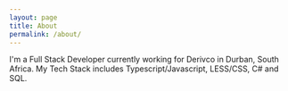 ```yaml
---
layout: page
title: About
permalink: /about/
---
```


I'm a Full Stack Developer currently working for Derivco in Durban, South Africa. 
My Tech Stack includes Typescript/Javascript, LESS/CSS, C# and SQL. 

